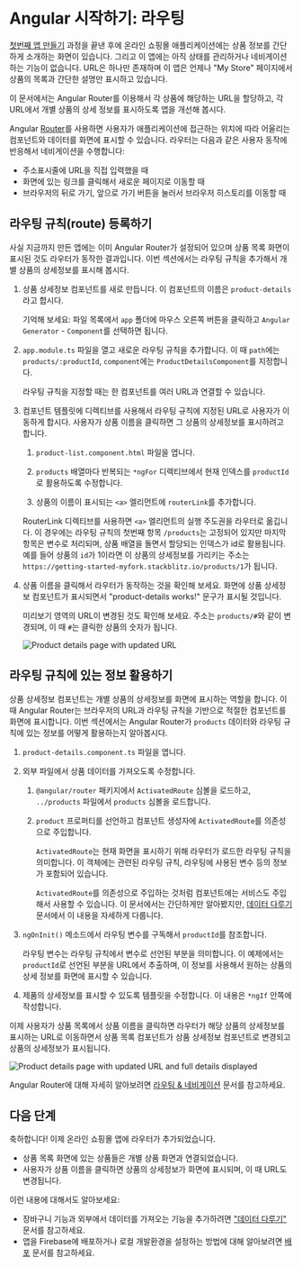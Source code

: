 <!--
# Getting Started with Angular: Routing
-->
# Angular 시작하기: 라우팅

<!--
At the end of [Your First App](start "Getting Started: Your First App"), the online store application has a basic product catalog.
The app doesn't have any variable states or navigation.
There is one URL, and that URL always displays the "My Store" page with a list of products and their descriptions.

This guide shows you how to use the Angular Router to display full product details in separate pages, each with their own URLs.

The Angular [Router](guide/glossary#router "Router definition") enables you to show different components and data to the user based on where the user is in the application.
The router enables navigation from one view to the next as users perform tasks such as the following:

* Entering a URL in the address bar to navigate to a corresponding page.
* Clicking links on the page to navigate to a new page.
* Clicking the browser's back and forward buttons to navigate backward and forward through the browser history.
-->
[첫번째 앱 만들기](start "Getting Started: Your First App") 과정을 끝낸 후에 온라인 쇼핑몰 애플리케이션에는 상품 정보를 간단하게 소개하는 화면이 있습니다.
그리고 이 앱에는 아직 상태를 관리하거나 네비게이션하는 기능이 없습니다.
URL은 하나만 존재하며 이 앱은 언제나 "My Store" 페이지에서 상품의 목록과 간단한 설명만 표시하고 있습니다.

이 문서에서는 Angular Router를 이용해서 각 상품에 해당하는 URL을 할당하고, 각 URL에서 개별 상품의 상세 정보를 표시하도록 앱을 개선해 봅시다.

Angular [Router](guide/glossary#router "Router definition")를 사용하면 사용자가 애플리케이션에 접근하는 위치에 따라 어울리는 컴포넌트와 데이터를 화면에 표시할 수 있습니다.
라우터는 다음과 같은 사용자 동작에 반응해서 네비게이션을 수행합니다:

* 주소표시줄에 URL을 직접 입력했을 때
* 화면에 있는 링크를 클릭해서 새로운 페이지로 이동할 때
* 브라우저의 뒤로 가기, 앞으로 가기 버튼을 눌러서 브라우저 히스토리를 이동할 때


<!--
## Registering a route
-->
## 라우팅 규칙(route) 등록하기

<!--
The app is already set up to use the Angular Router and to use routing to navigate to the product list component you modified earlier. This section shows you how to define a route to show individual product details.

1. Generate a new component for product details. Give the component the name `product-details`.

    Reminder: In the file list, right-click the `app` folder, choose `Angular Generator` and `Component`.

1. In `app.module.ts`, add a route for product details, with a `path` of `products/:productId` and `ProductDetailsComponent` for the `component`.

    <code-example header="src/app/app.module.ts" path="getting-started/src/app/app.module.ts" region="product-details-route">
    </code-example>

    A route associates one or more URL paths with a component.

1. The directive configures the component template to define how the user navigates to the route or URL. When the user clicks a product name, the app  displays the details for that product.

    1. Open `product-list.component.html`.

    1. Update the `*ngFor` directive to assign each index in the `products` array to the `productId` variable when iterating over the list.

    1. Modify the product name anchor to include a `routerLink`.

    <code-example header="src/app/product-list/product-list.component.html" path="getting-started/src/app/product-list/product-list.component.html" region="router-link">
    </code-example>

      The RouterLink directive gives the router control over the anchor element. In this case, the route, or URL, contains one fixed segment, `/products`, while the final segment is variable, inserting the id property of the current product. For example, the URL for a product with an `id` of 1 will be similar to `https://getting-started-myfork.stackblitz.io/products/1`.

1. Test the router by clicking a product name. The app displays the product details component, which currently always says "product-details works!"

    Notice that the URL in the preview window changes. The final segment is `products/#`  where `#` is the number of the route you clicked.

    <div class="lightbox">
      <img src="generated/images/guide/start/product-details-works.png" alt="Product details page with updated URL">
    </div>
-->
사실 지금까지 만든 앱에는 이미 Angular Router가 설정되어 있으며 상품 목록 화면이 표시된 것도 라우터가 동작한 결과입니다. 이번 섹션에서는 라우팅 규칙을 추가해서 개별 상품의 상세정보를 표시해 봅시다.

1. 상품 상세정보 컴포넌트를 새로 만듭니다. 이 컴포넌트의 이름은 `product-details`라고 합시다.

    기억해 보세요: 파일 목록에서 `app` 폴더에 마우스 오른쪽 버튼을 클릭하고 `Angular Generator` - `Component`를 선택하면 됩니다.

1. `app.module.ts` 파일을 열고 새로운 라우팅 규칙을 추가합니다. 이 때 `path`에는 `products/:productId`, `component`에는 `ProductDetailsComponent`를 지정합니다.

    <code-example header="src/app/app.module.ts" path="getting-started/src/app/app.module.ts" region="product-details-route">
    </code-example>

    라우팅 규칙을 지정할 때는 한 컴포넌트를 여러 URL과 연결할 수 있습니다.

1. 컴포넌트 템플릿에 디렉티브를 사용해서 라우팅 규칙에 지정된 URL로 사용자가 이동하게 합시다. 사용자가 상품 이름을 클릭하면 그 상품의 상세정보를 표시하려고 합니다.

    1. `product-list.component.html` 파일을 엽니다.

    1. `products` 배열마다 반복되는 `*ngFor` 디렉티브에서 현재 인덱스를 `productId`로 활용하도록 수정합니다.

    1. 상품의 이름이 표시되는 `<a>` 엘리먼트에 `routerLink`를 추가합니다.

    <code-example header="src/app/product-list/product-list.component.html" path="getting-started/src/app/product-list/product-list.component.html" region="router-link">
    </code-example>

      RouterLink 디렉티브를 사용하면 `<a>` 엘리먼트의 실행 주도권을 라우터로 옮깁니다. 이 경우에는 라우팅 규칙의 첫번째 항목 `/products`는 고정되어 있지만 마지막 항목은 변수로 처리되며, 상품 배열을 돌면서 할당되는 인덱스가 id로 활용됩니다. 예를 들어 상품의 `id`가 1이라면 이 상품의 상세정보를 가리키는 주소는 `https://getting-started-myfork.stackblitz.io/products/1`가 됩니다.

1. 상품 이름을 클릭해서 라우터가 동작하는 것을 확인해 보세요. 화면에 상품 상세정보 컴포넌트가 표시되면서 "product-details works!" 문구가 표시될 것입니다.

    미리보기 영역의 URL이 변경된 것도 확인해 보세요. 주소는 `products/#`와 같이 변경되며, 이 때 `#`는 클릭한 상품의 숫자가 됩니다.

    <div class="lightbox">
      <img src="generated/images/guide/start/product-details-works.png" alt="Product details page with updated URL">
    </div>


<!--
## Using route information
-->
## 라우팅 규칙에 있는 정보 활용하기

<!--
The product details component handles the display of each product. The Angular Router displays components based on the browser's URL and your defined routes. This section shows you how to use the Angular Router to combine the `products` data and route information to display the specific details for each product.

1. Open `product-details.component.ts`

1. Arrange to use product data from an external file.

    1. Import `ActivatedRoute` from the `@angular/router` package, and the `products` array from `../products`.

        <code-example header="src/app/product-details/product-details.component.ts" path="getting-started/src/app/product-details/product-details.component.1.ts" region="imports">
        </code-example>

    1. Define the `product` property and inject the `ActivatedRoute` into the constructor by adding it as an argument within the constructor's parentheses.

        <code-example header="src/app/product-details/product-details.component.ts" path="getting-started/src/app/product-details/product-details.component.1.ts" region="props-methods">
        </code-example>

        The `ActivatedRoute` is specific to each routed component that the Angular Router loads. It contains information about the
        route, its parameters, and additional data associated with the route.

        By injecting the `ActivatedRoute`, you are configuring the component to use a service. While this part of the Getting Started tutorial uses this syntax briefly, the [Managing Data](start/start-data "Getting Started: Managing Data") page covers services in more detail.


1. In the `ngOnInit()` method, subscribe to route parameters and fetch the product based on the `productId`.

    <code-example path="getting-started/src/app/product-details/product-details.component.1.ts" header="src/app/product-details/product-details.component.ts" region="get-product">
    </code-example>

    The route parameters correspond to the path variables you define in the route. The URL that matches the route provides the `productId`. Angular uses the `productId` to display the details for each unique product.

1. Update the template to display product details information inside an `*ngIf`.

    <code-example header="src/app/product-details/product-details.component.html" path="getting-started/src/app/product-details/product-details.component.html" region="details">
    </code-example>

Now, when users click on a name in the product list, the router navigates them to the distinct URL for the product, swaps out the product list component for the product details component, and displays the product details.
-->
상품 상세정보 컴포넌트는 개별 상품의 상세정보를 화면에 표시하는 역할을 합니다. 이 때 Angular Router는 브라우저의 URL과 라우팅 규칙을 기반으로 적절한 컴포넌트를 화면에 표시합니다. 이번 섹션에서는 Angular Router가 `products` 데이터와 라우팅 규칙에 있는 정보를 어떻게 활용하는지 알아봅시다.

1. `product-details.component.ts` 파일을 엽니다.

1. 외부 파일에서 상품 데이터를 가져오도록 수정합니다.

    1. `@angular/router` 패키지에서 `ActivatedRoute` 심볼을 로드하고, `../products` 파일에서 `products` 심볼을 로드합니다.

        <code-example header="src/app/product-details/product-details.component.ts" path="getting-started/src/app/product-details/product-details.component.1.ts" region="imports">
        </code-example>

    1. `product` 프로퍼티를 선언하고 컴포넌트 생성자에 `ActivatedRoute`를 의존성으로 주입합니다.

        <code-example header="src/app/product-details/product-details.component.ts" path="getting-started/src/app/product-details/product-details.component.1.ts" region="props-methods">
        </code-example>

        `ActivatedRoute`는 현재 화면을 표시하기 위해 라우터가 로드한 라우팅 규칙을 의미합니다. 이 객체에는 관련된 라우팅 규칙, 라우팅에 사용된 변수 등의 정보가 포함되어 있습니다.

        `ActivatedRoute`를 의존성으로 주입하는 것처럼 컴포넌트에는 서비스도 주입해서 사용할 수 있습니다. 이 문서에서는 간단하게만 알아봤지만, [데이터 다루기](start/start-data "Getting Started: Managing Data") 문서에서 이 내용을 자세하게 다룹니다.


3. `ngOnInit()` 메소드에서 라우팅 변수를 구독해서 `productId`를 참조합니다.

    <code-example path="getting-started/src/app/product-details/product-details.component.1.ts" header="src/app/product-details/product-details.component.ts" region="get-product">
    </code-example>

    라우팅 변수는 라우팅 규칙에서 변수로 선언된 부분을 의미합니다. 이 예제에서는 `productId`로 선언된 부분을 URL에서 추출하며, 이 정보를 사용해서 원하는 상품의 상세 정보를 화면에 표시할 수 있습니다.

1. 제품의 상세정보를 표시할 수 있도록 템플릿을 수정합니다. 이 내용은 `*ngIf` 안쪽에 작성합니다.

    <code-example header="src/app/product-details/product-details.component.html" path="getting-started/src/app/product-details/product-details.component.html" region="details">
    </code-example>

이제 사용자가 상품 목록에서 상품 이름을 클릭하면 라우터가 해당 상품의 상세정보를 표시하는 URL로 이동하면서 상품 목록 컴포넌트가 상품 상세정보 컴포넌트로 변경되고 상품의 상세정보가 표시됩니다.

<div class="lightbox">
  <img src="generated/images/guide/start/product-details-routed.png" alt="Product details page with updated URL and full details displayed">
</div>


<div class="alert is-helpful">

<!--
For more information about the Angular Router, see [Routing & Navigation](guide/router "Routing & Navigation").
-->
Angular Router에 대해 자세히 알아보려면 [라우팅 & 네비게이션](guide/router "Routing & Navigation") 문서를 참고하세요.

</div>


<!--
## Next steps
-->
## 다음 단계

<!--
Congratulations! You have integrated routing into your online store.

* Products are linked from the product list page to individual products.
* Users can click on a product name from the list to see details in a new view, with a distinct URL/route.

To continue exploring Angular, choose either of the following options:
* [Continue to the "Managing Data" section](start/start-data "Getting Started: Managing Data") to add a shopping cart feature, use a service to manage the cart data and use HTTP to retrieve external data for shipping prices.
* [Skip ahead to the Deployment section](start/start-deployment "Getting Started: Deployment") to deploy your app to Firebase or move to local development.
-->
축하합니다! 이제 온라인 쇼핑몰 앱에 라우터가 추가되었습니다.

* 상품 목록 화면에 있는 상품들은 개별 상품 화면과 연결되었습니다.
* 사용자가 상품 이름을 클릭하면 상품의 상세정보가 화면에 표시되며, 이 때 URL도 변경됩니다.

이런 내용에 대해서도 알아보세요:
* 장바구니 기능과 외부에서 데이터를 가져오는 기능을 추가하려면 ["데이터 다루기"](start/start-data "Getting Started: Managing Data") 문서를 참고하세요.
* 앱을 Firebase에 배포하거나 로컬 개발환경을 설정하는 방법에 대해 알아보려면 [배포](start/start-deployment "Getting Started: Deployment") 문서를 참고하세요.